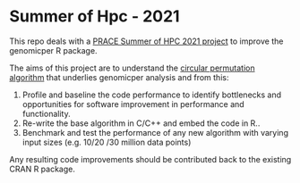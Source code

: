 # Summer of Hpc - 2021

This repo deals with a [PRACE Summer of HPC 2021 project](https://summerofhpc.prace-ri.eu/re-engineering-and-optimizing-software-for-the-discovery-of-gene-sets-related-to-disease/) to improve the genomicper R package.

The aims of this project are to understand the [circular permutation algorithm](https://pubmed.ncbi.nlm.nih.gov/22973544/) that underlies genomicper analysis and from this:

1. Profile and baseline the code performance to identify bottlenecks and opportunities for software improvement in performance and functionality.
1. Re-write the base algorithm in C/C++ and embed the code in R..
1. Benchmark and test the performance of any new algorithm with varying input sizes (e.g. 10/20 /30 million data points)

Any resulting code improvements should be contributed back to the existing CRAN R package.

